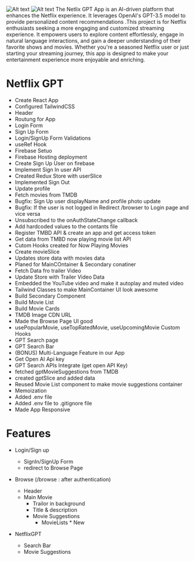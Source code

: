 ![Alt text](homepage.png) ![Alt text](login.png)
The Netlix GPT App is an AI-driven platform that enhances the Netflix experience. It leverages OpenAI's GPT-3.5 model to provide personalized content recommendations .This project is for Netflix enthusiasts seeking a more engaging and customized streaming experience. It empowers users to explore content effortlessly, engage in natural language interactions, and gain a deeper understanding of their favorite shows and movies. Whether you're a seasoned Netflix user or just starting your streaming journey, this app is designed to make your entertainment experience more enjoyable and enriching.

# Netflix GPT

- Create React App
- Configured TailwindCSS
- Header
- Routung for App
- Login Form
- Sign Up Form
- Login/SignUp Form Validations
- useRef Hook
- Firebase Setuo
- Firebase Hosting deployment
- Create Sign Up User on firebase
- Implement Sign In user API
- Created Redux Store with userSlice
- Implemented Sign Out
- Update profile
- Fetch movies from TMDB
- Bugfix: Sign Up user displayName and profile photo update
- Bugfix: If the user is not logged in Redirect /browser to Login page and vice versa
- Unsubscribed to the onAuthStateChange callback
- Add hardcoded values to the contants file
- Register TMBD API & create an app and get access token
- Get data from TMBD now playing movie list API
- Cutom Hooks created for Now Playing Movies
- Create movieSlice
- Updates store data with movies data
- Planed for MainCOntainer & Secondary conatiner
- Fetch Data fro trailer Video
- Update Store with Trailer Video Data
- Embedded the YouTube video and make it autoplay and muted video
- Tailwind Classes to make MainContainer UI look awesome
- Build Secondary Component
- Build Movie List
- Build Movie Cards
- TMDB Image CDN URL
- Made the Browse Page UI good
- usePopularMovie, useTopRatedMovie, useUpcomingMovie Custom Hooks
- GPT Search page
- GPT Search Bar
- (BONUS) Multi-Language Feature in our App
- Get Open AI Api key
- GPT Search APIs Integrate (get open API Key)
- fetched gptMovieSuggestions from TMDB
- created gptSlice and added data
- Reused Movie List component to make movie suggestions container
- Memoization
- Added .env file
- Added .env file to .gitignore file
- Made App Responsive

# Features
- Login/Sign up 
    - SignIn/SignUp Form
    - redirect to Browse Page
- Browse (/browse : after authentication)
    - Header
    - Main Movie
        - Trailor in background
        - Title & description
        - Movie Suggestions
             - MovieLists * New

- NetflixGPT
    - Search Bar
    - Movie Suggestions